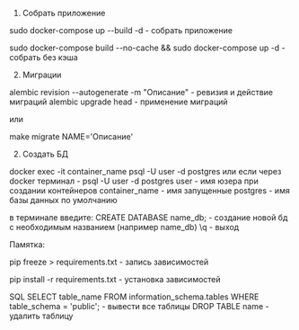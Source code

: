 1. Собрать приложение

sudo docker-compose up --build -d - собрать приложение

sudo docker-compose build --no-cache && sudo docker-compose up -d - cобрать без кэша

2. Миграции

alembic revision --autogenerate -m "Описание" - ревизия и действие миграций
alembic upgrade head - применение миграций

или

make migrate NAME='Описание'

2. Создать БД

docker exec -it container_name psql -U user -d postgres или если через docker терминал - psql -U user -d postgres
user - имя юзера при создании контейнеров
container_name - имя запущенные
postgres - имя базы данных по умолчанию

в терминале введите:
CREATE DATABASE name_db; - создание новой бд с необходимым названием (например name_db)
\q - выход

Памятка:

pip freeze > requirements.txt - запись зависимостей

pip install -r requirements.txt - установка зависимостей

SQL
SELECT table_name FROM information_schema.tables WHERE table_schema = 'public'; - вывести все таблицы
DROP TABLE name - удалить таблицу
